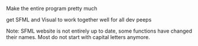 Make the entire program pretty much

get SFML and Visual to work together well for all dev peeps

Note:	SFML website is not entirely up to date, some functions
		have changed their names. Most do not start with capital 
		letters anymore.